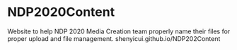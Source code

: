 # NDP2020Content
Website to help NDP 2020 Media Creation team properly name their files for proper upload and file management.
shenyicui.github.io/NDP202Content
